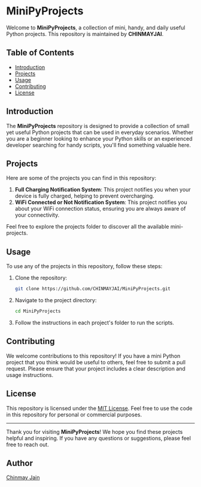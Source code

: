 # MiniPyProjects

Welcome to **MiniPyProjects**, a collection of mini, handy, and daily useful Python projects. This repository is maintained by **CHINMAYJAI**.

## Table of Contents

- [Introduction](#introduction)
- [Projects](#projects)
- [Usage](#usage)
- [Contributing](#contributing)
- [License](#license)

## Introduction

The **MiniPyProjects** repository is designed to provide a collection of small yet useful Python projects that can be used in everyday scenarios. Whether you are a beginner looking to enhance your Python skills or an experienced developer searching for handy scripts, you'll find something valuable here.

## Projects

Here are some of the projects you can find in this repository:

1. **Full Charging Notification System**: This project notifies you when your device is fully charged, helping to prevent overcharging.
2. **WiFi Connected or Not Notification System**: This project notifies you about your WiFi connection status, ensuring you are always aware of your connectivity.

Feel free to explore the projects folder to discover all the available mini-projects.

## Usage

To use any of the projects in this repository, follow these steps:

1. Clone the repository:
    ```bash
    git clone https://github.com/CHINMAYJAI/MiniPyProjects.git
    ```
2. Navigate to the project directory:
    ```bash
    cd MiniPyProjects
    ```
3. Follow the instructions in each project's folder to run the scripts.

## Contributing

We welcome contributions to this repository! If you have a mini Python project that you think would be useful to others, feel free to submit a pull request. Please ensure that your project includes a clear description and usage instructions.

## License

This repository is licensed under the [MIT License](LICENSE). Feel free to use the code in this repository for personal or commercial purposes.

---

Thank you for visiting **MiniPyProjects**! We hope you find these projects helpful and inspiring. If you have any questions or suggestions, please feel free to reach out.


## Author

[Chinmay Jain](https://github.com/CHINMAYJAI)

